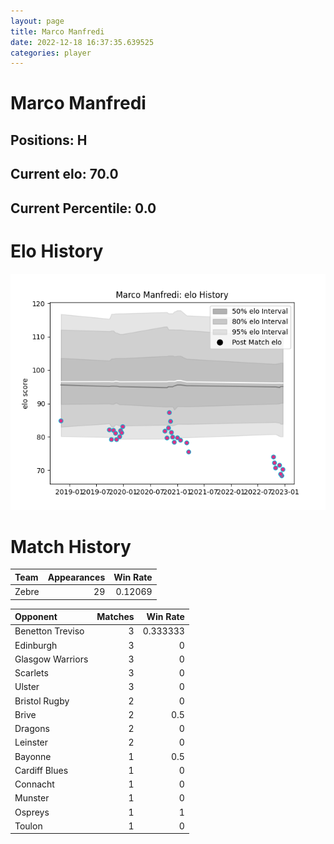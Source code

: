 ```yaml
---  
layout: page  
title: Marco Manfredi  
date: 2022-12-18 16:37:35.639525  
categories: player  
---
```

# Marco Manfredi

## Positions: H

## Current elo: 70.0

## Current Percentile: 0.0

# Elo History


![elo history](history_MarcoManfredi.png)
# Match History


| Team   |   Appearances |   Win Rate |
|:-------|--------------:|-----------:|
| Zebre  |            29 |    0.12069 |

| Opponent         |   Matches |   Win Rate |
|:-----------------|----------:|-----------:|
| Benetton Treviso |         3 |   0.333333 |
| Edinburgh        |         3 |   0        |
| Glasgow Warriors |         3 |   0        |
| Scarlets         |         3 |   0        |
| Ulster           |         3 |   0        |
| Bristol Rugby    |         2 |   0        |
| Brive            |         2 |   0.5      |
| Dragons          |         2 |   0        |
| Leinster         |         2 |   0        |
| Bayonne          |         1 |   0.5      |
| Cardiff Blues    |         1 |   0        |
| Connacht         |         1 |   0        |
| Munster          |         1 |   0        |
| Ospreys          |         1 |   1        |
| Toulon           |         1 |   0        |